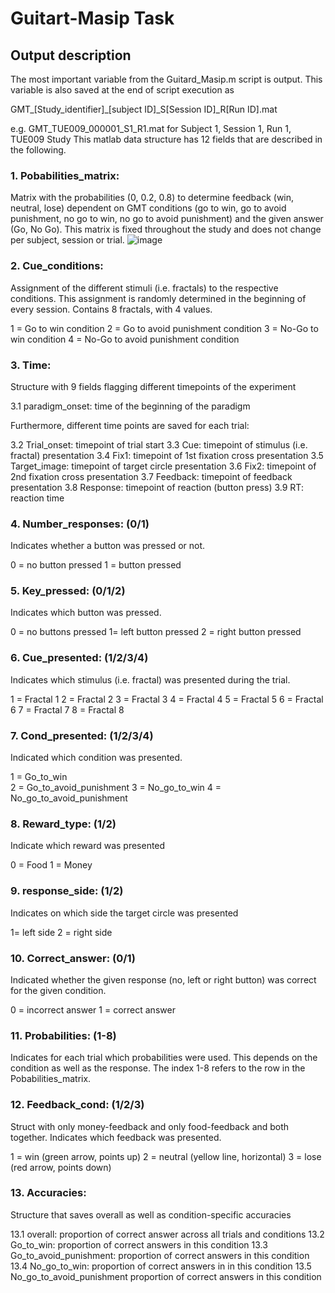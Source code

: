 # Guitart-Masip Task

## Output description

The most important variable from the Guitard_Masip.m script is output. This variable is also saved at the end of script execution as 

GMT_[Study_identifier]_[subject ID]_S[Session ID]_R[Run ID].mat 

e.g. GMT_TUE009_000001_S1_R1.mat for Subject 1, Session 1, Run 1, TUE009 Study 
This matlab data structure has 12 fields that are described in the following. 


### 1.	Pobabilities_matrix: 
Matrix with the probabilities (0, 0.2, 0.8) to determine feedback (win, neutral, lose) dependent on GMT conditions (go to win, go to avoid punishment, no go to win, no go to avoid punishment) and the given answer (Go, No Go). This matrix is fixed throughout the study and does not change per subject, session or trial. 
![image](https://user-images.githubusercontent.com/50832722/193059249-46cdc330-9582-47d7-96c2-17c455cf02f8.png)


### 2.	Cue_conditions: 
Assignment of the different stimuli (i.e. fractals) to the respective conditions. This assignment is randomly determined in the beginning of every session. Contains 8 fractals, with 4 values. 

1 = Go to win condition
2 = Go to avoid punishment condition
3 = No-Go to win condition
4 = No-Go to avoid punishment condition


### 3.	Time: 
Structure with 9 fields flagging different timepoints of the experiment

3.1	paradigm_onset: time of the beginning of the paradigm

Furthermore, different time points are saved for each trial:

3.2	Trial_onset: timepoint of trial start 
3.3	Cue: timepoint of stimulus (i.e. fractal) presentation
3.4	Fix1: timepoint of 1st fixation cross presentation
3.5	Target_image: timepoint of target circle presentation
3.6	Fix2: timepoint of 2nd fixation cross presentation
3.7	Feedback: timepoint of feedback presentation
3.8	Response: timepoint of reaction (button press)
3.9	RT: reaction time


### 4.	Number_responses: (0/1) 
Indicates whether a button was pressed or not. 

0 = no button pressed
1 = button pressed

### 5.	Key_pressed: (0/1/2) 	 
Indicates which button was pressed.

0 = no buttons pressed
1= left button pressed
2 = right button pressed

### 6.	Cue_presented: (1/2/3/4) 
Indicates which stimulus (i.e. fractal) was presented during the trial.

1 = Fractal 1 
2 = Fractal 2 
3 = Fractal 3 
4 = Fractal 4
5 = Fractal 5
6 = Fractal 6
7 = Fractal 7
8 = Fractal 8

### 7.	Cond_presented: (1/2/3/4) 
Indicated which condition was presented.

1 = Go_to_win		
2 = Go_to_avoid_punishment
3 = No_go_to_win
4 = No_go_to_avoid_punishment

### 8.	Reward_type: (1/2)
Indicate which reward was presented 

0 = Food
1 = Money

### 9.	response_side: (1/2) 
Indicates on which side the target circle was presented

1= left side
2 = right side

### 10.	Correct_answer: (0/1)	
Indicated whether the given response (no, left or right button) was correct for the given condition. 

0 = incorrect answer
1 = correct answer

### 11.	Probabilities: (1-8) 
Indicates for each trial which probabilities were used. This depends on the condition as well as the response. The index 1-8 refers to the row in the Pobabilities_matrix. 

### 12.	Feedback_cond: (1/2/3) 
Struct with only money-feedback and only food-feedback and both together. Indicates which feedback was presented.

1 = win (green arrow, points up)
2 = neutral (yellow line, horizontal)
3 = lose (red arrow, points down)

### 13.	Accuracies: 
Structure that saves overall as well as condition-specific accuracies

13.1	overall: proportion of correct answer across all trials and conditions
13.2	Go_to_win: proportion of correct answers in this condition
13.3	Go_to_avoid_punishment: proportion of correct answers in this condition
13.4	No_go_to_win: proportion of correct answers in in this condition
13.5	No_go_to_avoid_punishment proportion of correct answers in this condition

